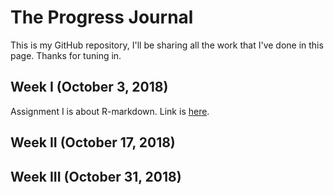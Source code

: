 # The Progress Journal 

This is my GitHub repository, I'll be sharing all the work that I've done in this page. 
Thanks for tuning in. 

## Week I (October 3, 2018)

Assignment I is about R-markdown. Link is [here](pj18-mkerimacar/BDA_Assignment1_Kerim.html).

## Week II (October 17, 2018)



## Week III (October 31, 2018)
